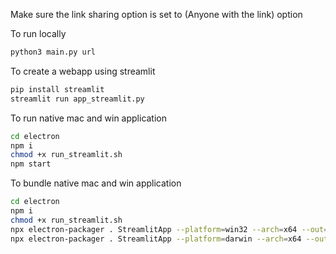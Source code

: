 Make sure the link sharing option is set to (Anyone with the link) option

To run locally

```bash
python3 main.py url
```

To create a webapp using streamlit

```bash
pip install streamlit
streamlit run app_streamlit.py
```
To run native mac and win application

```bash
cd electron
npm i
chmod +x run_streamlit.sh
npm start
```

To bundle native mac and win application
```bash
cd electron
npm i
chmod +x run_streamlit.sh
npx electron-packager . StreamlitApp --platform=win32 --arch=x64 --out=dist/
npx electron-packager . StreamlitApp --platform=darwin --arch=x64 --out=dist/
```
